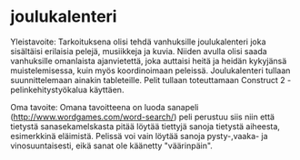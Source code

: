 # joulukalenteri

Yleistavoite: 
Tarkoituksena olisi tehdä vanhuksille joulukalenteri joka sisältäisi erilaisia pelejä, musiikkeja ja kuvia. Niiden avulla olisi saada vanhuksille omanlaista ajanvietettä, joka auttaisi heitä ja heidän kykyjänsä muistelemisessa, kuin myös koordinoimaan peleissä. Joulukalenteri tullaan suunnittelemaan ainakin tableteille. Pelit tullaan toteuttamaan Construct 2 -pelinkehitystyökalua käyttäen.

Oma tavoite:
Omana tavoitteena on luoda sanapeli (http://www.wordgames.com/word-search/) peli perustuu siis niin että tietystä sanasekamelskasta pitää löytää tiettyjä sanoja tietystä aiheesta, esimerkkinä eläimistä. Pelissä voi vain löytää sanoja pysty-,vaaka- ja vinosuuntaisesti, eikä sanat ole käänetty "väärinpäin".
